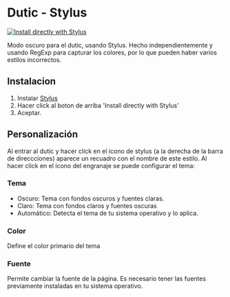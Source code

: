 # Dutic - Stylus

[![Install directly with Stylus](https://img.shields.io/badge/Install%20directly%20with-Stylus-00adad.svg)](https://raw.githubusercontent.com/Araozu/dutic-stylus/master/dutic.user.styl)

Modo oscuro para el dutic, usando Stylus. Hecho independientemente y usando
RegExp para capturar los colores, por lo que pueden haber varios estilos incorrectos.

## Instalacion

1. Instalar [Stylus](https://github.com/openstyles/stylus)
2. Hacer click al boton de arriba 'Install directly with Stylus'
3. Aceptar.

## Personalización

Al entrar al dutic y hacer click en el icono de stylus (a la derecha de la barra de direccciones) aparece un recuadro con el nombre
de este estilo. Al hacer click en el ícono del engranaje se puede configurar el tema:

### Tema

- Oscuro: Tema con fondos oscuros y fuentes claras.
- Claro: Tema con fondos claros y fuentes oscuras
- Automático: Detecta el tema de tu sistema operativo y lo aplica.

### Color

Define el color primario del tema

### Fuente

Permite cambiar la fuente de la página. Es necesario tener las fuentes previamente instaladas en tu sistema operativo.
